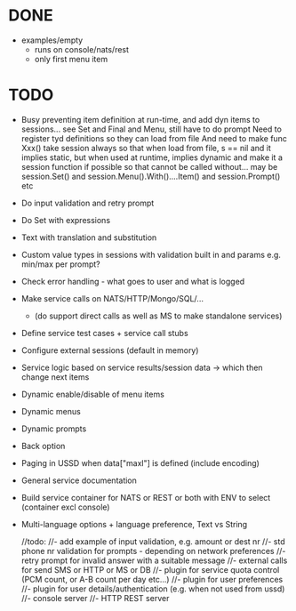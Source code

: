 # DONE #
- examples/empty
    - runs on console/nats/rest
    - only first menu item
# TODO #
- Busy preventing item definition at run-time, and add dyn items to sessions...
	see Set and Final and Menu, still have to do prompt
	Need to register tyd definitions so they can load from file
	And need to make func Xxx() take session always so that when load from file,
	  s == nil and it implies static, but when used at runtime, implies dynamic
	  and make it a session function if possible so that cannot be called without...
	  may be session.Set() and session.Menu().With()....Item() and session.Prompt() etc

- Do input validation and retry prompt
- Do Set with expressions
- Text with translation and substitution
- Custom value types in sessions with validation built in and params e.g. min/max per prompt?
- Check error handling - what goes to user and what is logged
- Make service calls on NATS/HTTP/Mongo/SQL/...
    - (do support direct calls as well as MS to make standalone services)
- Define service test cases + service call stubs
- Configure external sessions (default in memory)
- Service logic based on service results/session data -> which then change next items
- Dynamic enable/disable of menu items
- Dynamic menus
- Dynamic prompts
- Back option
- Paging in USSD when data["maxl"] is defined (include encoding)
- General service documentation
- Build service container for NATS or REST or both with ENV to select (container excl console)
- Multi-language options + language preference, Text vs String



	//todo:
	//- add example of input validation, e.g. amount or dest nr
	//- std phone nr validation for prompts - depending on network preferences
	//- retry prompt for invalid answer with a suitable message
	//- external calls for send SMS or HTTP or MS or DB
	//- plugin for service quota control (PCM count, or A-B count per day etc...)
	//- plugin for user preferences
	//- plugin for user details/authentication (e.g. when not used from ussd)
	//- console server
	//- HTTP REST server
